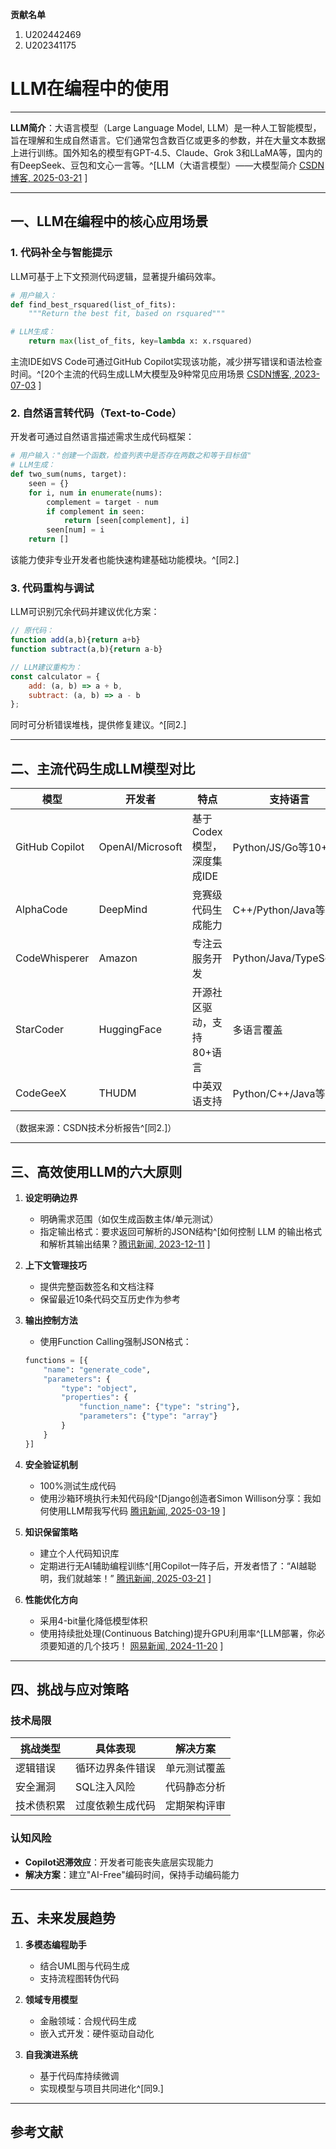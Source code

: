 **贡献名单**
1. U202442469
2. U202341175

# LLM在编程中的使用

---

**LLM简介**：大语言模型（Large Language Model, LLM）是一种人工智能模型，旨在理解和生成自然语言。它们通常包含数百亿或更多的参数，并在大量文本数据上进行训练。国外知名的模型有GPT-4.5、Claude、Grok 3和LLaMA等，国内的有DeepSeek、豆包和文心一言等。^[LLM（大语言模型）——大模型简介 [CSDN博客, 2025-03-21](https://blog.csdn.net/telescopewang/article/details/132711226) ]

---

## 一、LLM在编程中的核心应用场景

### 1. 代码补全与智能提示

LLM可基于上下文预测代码逻辑，显著提升编码效率。

```python
# 用户输入：
def find_best_rsquared(list_of_fits):
    """Return the best fit, based on rsquared"""

# LLM生成：
    return max(list_of_fits, key=lambda x: x.rsquared)
```

主流IDE如VS Code可通过GitHub Copilot实现该功能，减少拼写错误和语法检查时间。^[20个主流的代码生成LLM大模型及9种常见应用场景 [CSDN博客, 2023-07-03](https://blog.csdn.net/shebao3333/article/details/131508485) ]

### 2. 自然语言转代码（Text-to-Code）

开发者可通过自然语言描述需求生成代码框架：

```python
# 用户输入："创建一个函数，检查列表中是否存在两数之和等于目标值"
# LLM生成：
def two_sum(nums, target):
    seen = {}
    for i, num in enumerate(nums):
        complement = target - num
        if complement in seen:
            return [seen[complement], i]
        seen[num] = i
    return []
```

该能力使非专业开发者也能快速构建基础功能模块。^[同2.]

### 3. 代码重构与调试

LLM可识别冗余代码并建议优化方案：

```javascript
// 原代码：
function add(a,b){return a+b}
function subtract(a,b){return a-b}

// LLM建议重构为：
const calculator = {
    add: (a, b) => a + b,
    subtract: (a, b) => a - b
};
```

同时可分析错误堆栈，提供修复建议。^[同2.]

---

## 二、主流代码生成LLM模型对比

| 模型                | 开发者       | 特点                          | 支持语言                     |
|---------------------|-------------|-------------------------------|----------------------------|
| GitHub Copilot       | OpenAI/Microsoft | 基于Codex模型，深度集成IDE    | Python/JS/Go等10+          |
| AlphaCode           | DeepMind     | 竞赛级代码生成能力            | C++/Python/Java等          |
| CodeWhisperer       | Amazon       | 专注云服务开发                | Python/Java/TypeScript      |
| StarCoder           | HuggingFace  | 开源社区驱动，支持80+语言     | 多语言覆盖                  |
| CodeGeeX            | THUDM        | 中英双语支持                  | Python/C++/Java等20+       |

（数据来源：CSDN技术分析报告^[同2.]）

---

## 三、高效使用LLM的六大原则

1. **设定明确边界**
   - 明确需求范围（如仅生成函数主体/单元测试）
   - 指定输出格式：要求返回可解析的JSON结构^[如何控制 LLM 的输出格式和解析其输出结果？[腾讯新闻, 2023-12-11](https://so.html5.qq.com/page/real/search_news?docid=70000021_81365766a8418552&faker=1) ]

2. **上下文管理技巧**
   - 提供完整函数签名和文档注释
   - 保留最近10条代码交互历史作为参考

3. **输出控制方法**
   - 使用Function Calling强制JSON格式：

   ```python
   functions = [{
       "name": "generate_code",
       "parameters": {
           "type": "object",
           "properties": {
               "function_name": {"type": "string"},
               "parameters": {"type": "array"}
           }
       }
   }]
   ```

4. **安全验证机制**
   - 100%测试生成代码
   - 使用沙箱环境执行未知代码段^[Django创造者Simon Willison分享：我如何使用LLM帮我写代码 [腾讯新闻, 2025-03-19](https://news.qq.com/rain/a/20250319A01BZ500) ]

5. **知识保留策略**
   - 建立个人代码知识库
   - 定期进行无AI辅助编程训练^[用Copilot一阵子后，开发者悟了：“AI越聪明，我们就越笨！” [腾讯新闻, 2025-03-21](https://news.qq.com/rain/a/20250321A062TD00) ]

6. **性能优化方向**
   - 采用4-bit量化降低模型体积
   - 使用持续批处理(Continuous Batching)提升GPU利用率^[LLM部署，你必须要知道的几个技巧！ [网易新闻, 2024-11-20](https://www.163.com/dy/article/JHFOBJQ30552NMWZ.html) ]

---

## 四、挑战与应对策略

### 技术局限

| 挑战类型         | 具体表现                     | 解决方案                     |
|------------------|----------------------------|----------------------------|
| 逻辑错误         | 循环边界条件错误            | 单元测试覆盖                |
| 安全漏洞         | SQL注入风险                 | 代码静态分析                |
| 技术债积累       | 过度依赖生成代码            | 定期架构评审                |

### 认知风险

- **Copilot迟滞效应**：开发者可能丧失底层实现能力
- **解决方案**：建立"AI-Free"编码时间，保持手动编码能力

---

## 五、未来发展趋势

1. **多模态编程助手**
   - 结合UML图与代码生成
   - 支持流程图转伪代码

2. **领域专用模型**
   - 金融领域：合规代码生成
   - 嵌入式开发：硬件驱动自动化

3. **自我演进系统**
   - 基于代码库持续微调
   - 实现模型与项目共同进化^[同9.]

---

## 参考文献
